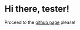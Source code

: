 # Hi there, tester!

Proceed to the [github page](https://elfatherbrown.github.io/predictionassignment/submission.html) please!

